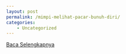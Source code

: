 ```yaml
---
layout: post
permalink: /mimpi-melihat-pacar-bunuh-diri/
categories:
    - Uncategorized
---
```


[Baca Selengkapnya](/09)